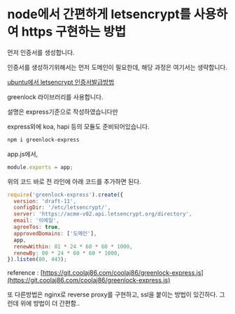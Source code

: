 # node에서 간편하게 letsencrypt를 사용하여 https 구현하는 방법

먼저 인증서를 생성합니다.

인증서를 생성하기위해서는 먼저 도메인이 필요한데, 해당 과정은 여기서는 생략합니다.

[ubuntu에서 letsencrypt 인증서발급방법](../letsencrypt.md)

greenlock 라이브러리를 사용합니다.

설명은 express기준으로 작성하였습니다만

express외에 koa, hapi 등의 모듈도 준비되어있습니다.

```bash
npm i greenlock-express
```

app.js에서,

```javascript
module.exports = app;
```

위의 코드 바로 전 라인에 아래 코드를 추가하면 된다.

```javascript
require('greenlock-express').create({
  version: 'draft-11',
  configDir: '/etc/letsencrypt/',
  server: 'https://acme-v02.api.letsencrypt.org/directory',
  email: '이메일',
  agreeTos: true,
  approvedDomains: ['도메인'],
  app,
  renewWithin: 81 * 24 * 60 * 60 * 1000,
  renewBy: 80 * 24 * 60 * 60 * 1000,
}).listen(80, 443);
```

reference : [https://git.coolaj86.com/coolaj86/greenlock-express.js](https://git.coolaj86.com/coolaj86/greenlock-express.js)

또 다른방법은 nginx로 reverse proxy를 구현하고, ssl을 붙이는 방법이 있긴하다. 그런데 위에 방법이 더 간편함..

